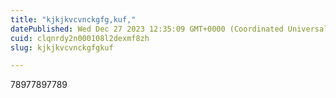 ```yaml
---
title: "kjkjkvcvnckgfg,kuf,"
datePublished: Wed Dec 27 2023 12:35:09 GMT+0000 (Coordinated Universal Time)
cuid: clqnrdy2n000108l2dexmf8zh
slug: kjkjkvcvnckgfgkuf

---
```


78977897789